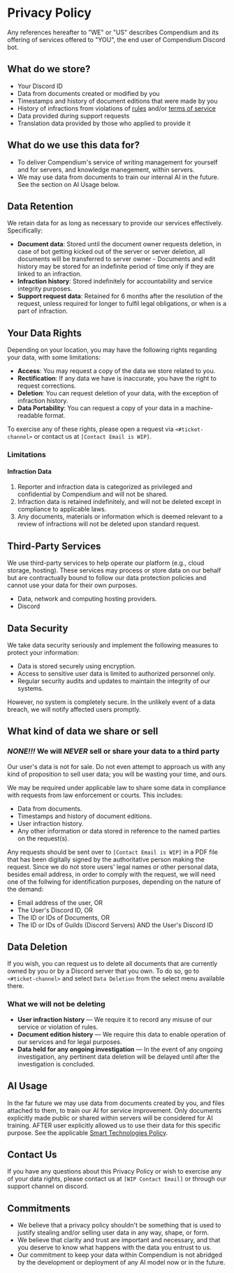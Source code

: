 # Privacy Policy

Any references hereafter to "WE" or "US" describes Compendium and its offering of services offered to "YOU", the end user of Compendium Discord bot.

## What do we store?

- Your Discord ID
- Data from documents created or modified by you
- Timestamps and history of document editions that were made by you
- History of infractions from violations of [rules](https://github.com/Compendium-Discord-Bot/Legal-Stuff-We-Are-Required-To-Share/blob/main/Rules.md) and/or [terms of service](https://github.com/Compendium-Discord-Bot/Legal-Stuff-We-Are-Required-To-Share/blob/main/Terms-of-Service.md)
- Data provided during support requests
- Translation data provided by those who applied to provide it

## What do we use this data for?

- To deliver Compendium's service of writing management for yourself and for servers, and knowledge manegement, within servers.
- We may use data from documents to train our internal AI in the future. See the section on AI Usage below.

## Data Retention

We retain data for as long as necessary to provide our services effectively. Specifically:

- **Document data**: Stored until the document owner requests deletion, in case of bot getting kicked out of the server or server deletion, all documents will be transferred to server owner - Documents and edit history may be stored for an indefinite period of time only if they are linked to an infraction.
- **Infraction history**: Stored indefinitely for accountability and service integrity purposes.
- **Support request data**: Retained for 6 months after the resolution of the request, unless required for longer to fulfil legal obligations, or when is a part of infraction.

## Your Data Rights

Depending on your location, you may have the following rights regarding your data, with some limitations:

- **Access**: You may request a copy of the data we store related to you.
- **Rectification**: If any data we have is inaccurate, you have the right to request corrections.
- **Deletion**: You can request deletion of your data, with the exception of infraction history.
- **Data Portability**: You can request a copy of your data in a machine-readable format.

To exercise any of these rights, please open a request via `<#ticket-channel>` or contact us at `[Contact Email is WIP]`.

### Limitations

#### Infraction Data

1. Reporter and infraction data is categorized as privileged and confidential by Compendium and will not be shared.
2. Infraction data is retained indefinitely, and will not be deleted except in compliance to applicable laws.
3. Any documents, materials or information which is deemed relevant to a review of infractions will not be deleted upon standard request.

## Third-Party Services

We use third-party services to help operate our platform (e.g., cloud storage, hosting). These services may process or store data on our behalf but are contractually bound to follow our data protection policies and cannot use your data for their own purposes.

- Data, network and computing hosting providers.
- Discord

## Data Security

We take data security seriously and implement the following measures to protect your information:

- Data is stored securely using encryption.
- Access to sensitive user data is limited to authorized personnel only.
- Regular security audits and updates to maintain the integrity of our systems.

However, no system is completely secure. In the unlikely event of a data breach, we will notify affected users promptly.

## What kind of data we share or sell

### *NONE!!!* We will *NEVER* sell or share your data to a third party

Our user's data is not for sale. Do not even attempt to approach us with any kind of proposition to sell user data; you will be wasting your time, and ours.

We may be required under applicable law to share some data in compliance with requests from law enforcement or courts. This includes:

- Data from documents.
- Timestamps and history of document editions.
- User infraction history.
- Any other information or data stored in reference to the named parties on the request(s).

Any requests should be sent over to `[Contact Email is WIP]` in a PDF file that has been digitally signed by the authoritative person making the request.
Since we do not store users' legal names or other personal data, besides email address, in order to comply with the request, we will need one of the follwing for identification purposes, depending on the nature of the demand:

- Email address of the user, OR
- The User's Discord ID, OR
- The ID or IDs of Documents, OR
- The ID or IDs of Guilds (Discord Servers) AND the User's Discord ID

## Data Deletion

If you wish, you can request us to delete all documents that are currently owned by you or by a Discord server that you own.
To do so, go to `<#ticket-channel>` and select `Data Deletion` from the select menu available there.

### What we will not be deleting

- **User infraction history** — We require it to record any misuse of our service or violation of rules.
- **Document edition history** — We require this data to enable operation of our services and for legal purposes.
- **Data held for any ongoing investigation** — In the event of any ongoing investigation, any pertinent data deletion will be delayed until after the investigation is concluded.

## AI Usage

In the far future we may use data from documents created by you, and files attached to them, to train our AI for service improvement.
Only documents explicitly made public or shared within servers will be considered for AI training. AFTER user explicitly allowed us to use their data for this specific purpose. See the applicable [Smart Technologies Policy](https://github.com/Compendium-Discord-Bot/Compendium-Standard-Public-Disclosures/blob/main/Smart-Technologies.md).

## Contact Us

If you have any questions about this Privacy Policy or wish to exercise any of your data rights, please contact us at `[WIP Contact Email]` or through our support channel on discord.

## Commitments

- We believe that a privacy policy shouldn't be something that is used to justify stealing and/or selling user data in any way, shape, or form.
- We believe that clarity and trust are important and necessary, and that you deserve to know what happens with the data you entrust to us.
- Our commitment to keep your data within Compendium is not abridged by the development or deployment of any AI model now or in the future.
